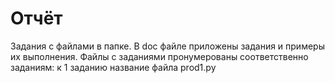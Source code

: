 # Отчёт
Задания с файлами в папке. В doc файле приложены задания и примеры их выполнения.
Файлы с заданиями пронумерованы соответственно заданиям: к 1 заданию название файла prod1.py
